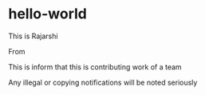 # hello-world


<div>


<license>

This is Rajarshi

From <projgoog>

This is inform that this is contributing work of a team 

Any illegal or copying notifications will be noted seriously


</div>
